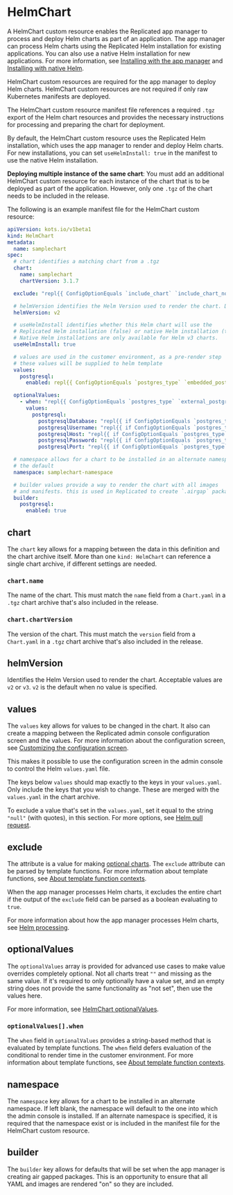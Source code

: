# HelmChart

A HelmChart custom resource enables the Replicated app manager to process and deploy Helm charts as part of an application. The app manager can process Helm charts using the Replicated Helm installation for existing applications. You can also use a native Helm installation for new applications. For more information, see [Installing with the app manager](../vendor/helm-installing-replicated-helm) and [Installing with native Helm](../vendor/helm-installing-native-helm).

HelmChart custom resources are required for the app manager to deploy Helm charts. HelmChart custom resources are not required if only raw Kubernetes manifests are deployed.

The HelmChart custom resource manifest file references a required `.tgz` export of the Helm chart resources and provides the necessary instructions for processing and preparing the chart for deployment.

By default, the HelmChart custom resource uses the Replicated Helm installation, which uses the app manager to render and deploy Helm charts. For new installations, you can set `useHelmInstall: true` in the manifest to use the native Helm installation.

**Deploying multiple instance of the same chart**:
You must add an additional HelmChart custom resource for each instance of the chart that is to be deployed as part of the application. However, only one `.tgz` of the chart needs to be included in the release.

The following is an example manifest file for the HelmChart custom resource:

```yaml
apiVersion: kots.io/v1beta1
kind: HelmChart
metadata:
  name: samplechart
spec:
  # chart identifies a matching chart from a .tgz
  chart:
    name: samplechart
    chartVersion: 3.1.7

  exclude: "repl{{ ConfigOptionEquals `include_chart` `include_chart_no`}}"

  # helmVersion identifies the Helm Version used to render the chart. Default is v2.
  helmVersion: v2

  # useHelmInstall identifies whether this Helm chart will use the
  # Replicated Helm installation (false) or native Helm installation (true). Default is false.
  # Native Helm installations are only available for Helm v3 charts.
  useHelmInstall: true

  # values are used in the customer environment, as a pre-render step
  # these values will be supplied to helm template
  values:
    postgresql:
      enabled: repl{{ ConfigOptionEquals `postgres_type` `embedded_postgres`}}

  optionalValues:
    - when: "repl{{ ConfigOptionEquals `postgres_type` `external_postgres`}}"
      values:
        postgresql:
          postgresqlDatabase: "repl{{ if ConfigOptionEquals `postgres_type` `external_postgres`}}repl{{ ConfigOption `external_postgres_database`}}repl{{ end}}"
          postgresqlUsername: "repl{{ if ConfigOptionEquals `postgres_type` `external_postgres`}}repl{{ ConfigOption `external_postgres_username`}}repl{{ end}}"
          postgresqlHost: "repl{{ if ConfigOptionEquals `postgres_type` `external_postgres`}}repl{{ ConfigOption `external_postgres_host`}}repl{{ end}}"
          postgresqlPassword: "repl{{ if ConfigOptionEquals `postgres_type` `external_postgres`}}repl{{ ConfigOption `external_postgres_password`}}repl{{ end}}"
          postgresqlPort: "repl{{ if ConfigOptionEquals `postgres_type` `external_postgres`}}repl{{ ConfigOption `external_postgres_port`}}repl{{ end}}"

  # namespace allows for a chart to be installed in an alternate namespace to
  # the default
  namespace: samplechart-namespace

  # builder values provide a way to render the chart with all images
  # and manifests. this is used in Replicated to create `.airgap` packages
  builder:
    postgresql:
      enabled: true
```

## chart

The `chart` key allows for a mapping between the data in this definition and the chart archive itself.
More than one `kind: HelmChart` can reference a single chart archive, if different settings are needed.

### `chart.name`
The name of the chart.
This must match the `name` field from a `Chart.yaml` in a `.tgz` chart archive that's also included in the release.

### `chart.chartVersion`
The version of the chart.
This must match the `version` field from a `Chart.yaml` in a `.tgz` chart archive that's also included in the release.

## helmVersion

Identifies the Helm Version used to render the chart.
Acceptable values are `v2` or `v3`. `v2` is the default when no value is specified.

## values

The `values` key allows for values to be changed in the chart. It also can create a mapping between the Replicated admin console configuration screen and the values. For more information about the configuration screen, see [Customizing the configuration screen](../vendor/admin-console-customize-config-screen).

This makes it possible to use the configuration screen in the admin console to control the Helm `values.yaml` file.

The keys below `values` should map exactly to the keys in your `values.yaml`.
Only include the keys that you wish to change. These are merged with the `values.yaml` in the chart archive.

To exclude a value that's set in the `values.yaml`, set it equal to the string `"null"` (with quotes), in this section.
For more options, see [Helm pull request](https://github.com/helm/helm/pull/2648).

## exclude

The  attribute is a value for making [optional charts](../vendor/helm-optional-charts). The `exclude` attribute can be parsed by template functions. For more information about template functions, see [About template function contexts](template-functions-about).

When the app manager processes Helm charts, it excludes the entire chart if the output of the `exclude` field can be parsed as a boolean evaluating to `true`.

For more information about how the app manager processes Helm charts, see [Helm processing](../vendor/helm-processing).

## optionalValues

The `optionalValues` array is provided for advanced use cases to make value overrides completely optional.
Not all charts treat `""` and missing as the same value.
If it's required to only optionally have a value set, and an empty string does not provide the same functionality as "not set", then use the values here.

For more information, see [HelmChart optionalValues](../vendor/helm-optional-value-keys).

### `optionalValues[].when`

The `when` field in `optionalValues` provides a string-based method that is evaluated by template functions. The `when` field defers evaluation of the conditional to render time in the customer environment. For more information about template functions, see [About template function contexts](template-functions-about).

## namespace

The `namespace` key allows for a chart to be installed in an alternate namespace.
If left blank, the namespace will default to the one into which the admin console is installed.
If an alternate namespace is specified, it is required that the namespace exist or is included in the manifest file for the HelmChart custom resource.

## builder

The `builder` key allows for defaults that will be set when the app manager is creating air gapped packages.
This is an opportunity to ensure that all YAML and images are rendered "on" so they are included.
